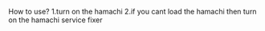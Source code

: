 How to use?
1.turn on the hamachi
2.if you cant load the hamachi then turn on the hamachi service fixer
